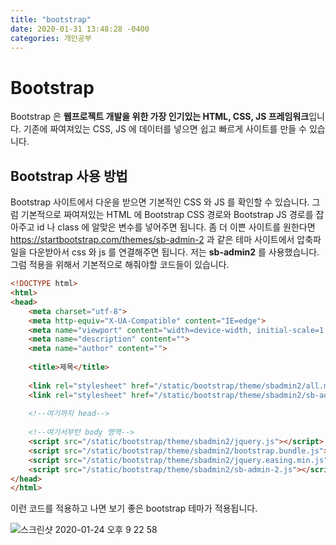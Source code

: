 ```yaml
---
title: "bootstrap"
date: 2020-01-31 13:48:28 -0400
categories: 개인공부
---
```


# Bootstrap

Bootstrap 은 **웹프로젝트 개발을 위한 가장 인기있는 HTML, CSS, JS 프레임워크**입니다. 기존에 짜여져있는 CSS, JS 에 데이터를 넣으면 쉽고 빠르게 사이트를 만들 수 있습니다.

## Bootstrap 사용 방법

Bootstrap 사이트에서 다운을 받으면 기본적인 CSS 와 JS 를 확인할 수 있습니다. 그럼 기본적으로 짜여져있는 HTML 에 Bootstrap CSS 경로와 Bootstrap JS 경로를 잡아주고
id 나 class 에 알맞은 변수를 넣어주면 됩니다. 좀 더 이쁜 사이트를 원한다면 https://startbootstrap.com/themes/sb-admin-2 과 같은 테마 사이트에서 압축파일을 다운받아서
css 와 js 를 연결해주면 됩니다. 저는 **sb-admin2** 를 사용했습니다. 그럼 적용을 위해서 기본적으로 해줘야할 코드들이 있습니다.
 
```html
<!DOCTYPE html>
<html>
<head>
    <meta charset="utf-8">
    <meta http-equiv="X-UA-Compatible" content="IE=edge">
    <meta name="viewport" content="width=device-width, initial-scale=1, shrink-to-fit=no">
    <meta name="description" content="">
    <meta name="author" content="">
    
    <title>제목</title>
    
    <link rel="stylesheet" href="/static/bootstrap/theme/sbadmin2/all.min.css" type="text/css">
    <link rel="stylesheet" href="/static/bootstrap/theme/sbadmin2/sb-admin-2.min.css" type="text/css">
    
    <!--여기까지 head-->
    
    <!--여기서부턴 body 영역-->
    <script src="/static/bootstrap/theme/sbadmin2/jquery.js"></script>
    <script src="/static/bootstrap/theme/sbadmin2/bootstrap.bundle.js"></script>
    <script src="/static/bootstrap/theme/sbadmin2/jquery.easing.min.js"></script>
    <script src="/static/bootstrap/theme/sbadmin2/sb-admin-2.js"></script>
</head>
</html>
```

이런 코드를 적용하고 나면 보기 좋은 bootstrap 테마가 적용됩니다.

![스크린샷 2020-01-24 오후 9 22 58](https://user-images.githubusercontent.com/45488643/73068946-d6331800-3eef-11ea-8caf-b24978d58367.png)